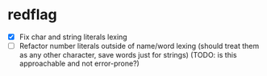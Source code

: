 # redflag

* [x] Fix char and string literals lexing
* [ ] Refactor number literals outside of name/word lexing (should treat them as any other character, save words just for strings) (TODO: is this approachable and not error-prone?)
